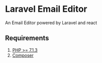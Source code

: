 # Laravel Email Editor
An Email Editor powered by Laravel and react

## Requirements
1. [PHP >= 7.1.3](https://www.php.net/)
2. [Composer](https://getcomposer.org/)
